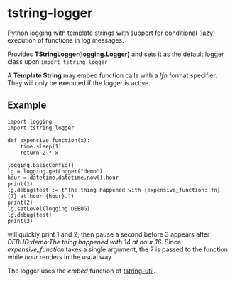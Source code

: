 # tstring-logger
Python logging with template strings with support for conditional (lazy) execution of functions in log messages. 

Provides **TStringLogger(logging.Logger)** and sets it as the default logger class upon `import tstring_logger`

A **Template String** may embed function calls with a *!fn* format specifier. They will only be executed if the logger is active.

## Example ##
```
import logging
import tstring_logger

def expensive_function(x):
    time.sleep(1)
    return 2 * x

logging.basicConfig()
lg = logging.getLogger("demo")
hour = datetime.datetime.now().hour
print(1)
lg.debug(test := t"The thing happened with {expensive_function:!fn} {7} at hour {hour}.")
print(2)
lg.setLevel(logging.DEBUG)
lg.debug(test)
print(3)
```

will quickly print 1 and 2, then pause a second before 3 appears after *DEBUG:demo:The thing happened with 14 at hour 16.*
Since *expensive_function* takes a single argument, the 7 is passed to the function while *hour* renders in the usual way.

The logger uses the *embed* function of [tstring-util](https://pypi.org/project/tstring-util/). 


